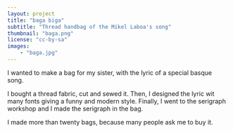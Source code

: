 ```yaml
---
layout: project
title: "baga biga"
subtitle: "Thread handbag of the Mikel Laboa's song"
thumbnail: "baga.png"
license: "cc-by-sa"
images:
    - "baga.jpg"
---
```


I wanted to make a bag for my sister, with the lyric of a special basque song.

I bought a thread fabric, cut and sewed it. Then, I designed the lyric wit many fonts giving a funny and modern style. Finally, I went to the serigraph workshop and I made the serigraph in the bag.

I made more than twenty bags, because many people ask me to buy it. 
